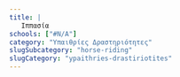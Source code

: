 ```yaml
---
title: |
   Ιππασία
schools: ["#N/A"]
category: "Υπαιθρίες Δραστηριότητες"
slugSubcategory: "horse-riding"
slugCategory: "ypaithries-drastiriotites"
---
```


